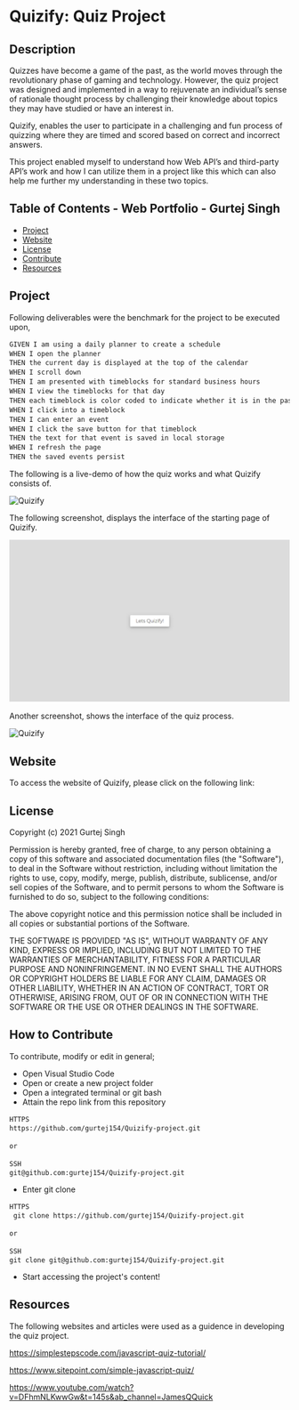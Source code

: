 # Quizify: Quiz Project
## Description 

Quizzes have become a game of the past, as the world moves through the revolutionary phase of gaming and technology. However, the quiz project was designed and implemented in a way to rejuvenate an individual’s sense of rationale thought process by challenging their knowledge about topics they may have studied or have an interest in. 

Quizify, enables the user to participate in a challenging and fun process of quizzing where they are timed and scored based on correct and incorrect answers. 

This project enabled myself to understand how Web API’s and third-party API’s work and how I can utilize them in a project like this which can also help me further my understanding in these two topics. 


 
## Table of Contents - Web Portfolio - Gurtej Singh

- [Project](#Project)
- [Website](#Website)
- [License](#license)
- [Contribute](#contribute)
- [Resources](#Resources)

## Project

Following deliverables were the benchmark for the project to be executed upon, 

```md
GIVEN I am using a daily planner to create a schedule
WHEN I open the planner
THEN the current day is displayed at the top of the calendar
WHEN I scroll down
THEN I am presented with timeblocks for standard business hours
WHEN I view the timeblocks for that day
THEN each timeblock is color coded to indicate whether it is in the past, present, or future
WHEN I click into a timeblock
THEN I can enter an event
WHEN I click the save button for that timeblock
THEN the text for that event is saved in local storage
WHEN I refresh the page
THEN the saved events persist
```

The following is a live-demo of how the quiz works and what Quizify consists of.

![Quizify](/.Quizify.gif)

The following screenshot, displays the interface of the starting page of Quizify.

![Lets Quizify](./Lets-Quizify.png)

Another screenshot, shows the interface of the quiz process. 

![Quizify](./Quizify.png)

## Website

To access the website of Quizify, please click on the following link: 


## License

Copyright (c) 2021 Gurtej Singh

Permission is hereby granted, free of charge, to any person obtaining a copy of this software and associated documentation files (the "Software"), to deal in the Software without restriction, including without limitation the rights to use, copy, modify, merge, publish, distribute, sublicense, and/or sell copies of the Software, and to permit persons to whom the Software is furnished to do so, subject to the following conditions:

The above copyright notice and this permission notice shall be included in all copies or substantial portions of the Software.

THE SOFTWARE IS PROVIDED "AS IS", WITHOUT WARRANTY OF ANY KIND, EXPRESS OR IMPLIED, INCLUDING BUT NOT LIMITED TO THE WARRANTIES OF MERCHANTABILITY, FITNESS FOR A PARTICULAR PURPOSE AND NONINFRINGEMENT. IN NO EVENT SHALL THE AUTHORS OR COPYRIGHT HOLDERS BE LIABLE FOR ANY CLAIM, DAMAGES OR OTHER LIABILITY, WHETHER IN AN ACTION OF CONTRACT, TORT OR OTHERWISE, ARISING FROM, OUT OF OR IN CONNECTION WITH THE SOFTWARE OR THE USE OR OTHER DEALINGS IN THE SOFTWARE.

## How to Contribute

To contribute, modify or edit in general; 
- Open Visual Studio Code
- Open or create a new project folder 
- Open a integrated terminal or git bash 
- Attain the repo link from this repository


```
HTTPS
https://github.com/gurtej154/Quizify-project.git

or

SSH
git@github.com:gurtej154/Quizify-project.git
```
- Enter git clone 
```
HTTPS
 git clone https://github.com/gurtej154/Quizify-project.git

or

SSH
git clone git@github.com:gurtej154/Quizify-project.git
```
- Start accessing the project's content!

## Resources 

The following websites and articles were used as a guidence in developing the quiz project. 

https://simplestepscode.com/javascript-quiz-tutorial/

https://www.sitepoint.com/simple-javascript-quiz/

https://www.youtube.com/watch?v=DFhmNLKwwGw&t=145s&ab_channel=JamesQQuick




